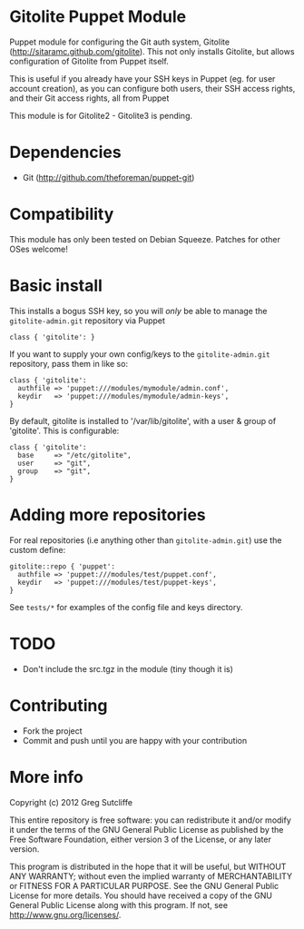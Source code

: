 # Gitolite Puppet Module

Puppet module for configuring the Git auth system, Gitolite (http://sitaramc.github.com/gitolite). This not only installs Gitolite, but allows configuration of Gitolite from Puppet itself.

This is useful if you already have your SSH keys in Puppet (eg. for user account creation), as you can configure both users, their SSH access rights, and their Git access rights, all from Puppet

This module is for Gitolite2 - Gitolite3 is pending.

# Dependencies

* Git (http://github.com/theforeman/puppet-git)

# Compatibility

This module has only been tested on Debian Squeeze. Patches for other OSes welcome!

# Basic install

This installs a bogus SSH key, so you will _only_ be able to manage the `gitolite-admin.git` repository via Puppet

    class { 'gitolite': }

If you want to supply your own config/keys to the `gitolite-admin.git` repository, pass them in like so:

    class { 'gitolite':
      authfile => 'puppet:///modules/mymodule/admin.conf',
      keydir   => 'puppet:///modules/mymodule/admin-keys',
    }

By default, gitolite is installed to '/var/lib/gitolite', with a user & group of 'gitolite'. This is configurable:

    class { 'gitolite':
      base     => "/etc/gitolite",
      user     => "git",
      group    => "git",
    }

# Adding more repositories

For real repositories (i.e anything other than `gitolite-admin.git`) use the custom define:

    gitolite::repo { 'puppet':
      authfile => 'puppet:///modules/test/puppet.conf',
      keydir   => 'puppet:///modules/test/puppet-keys',
    }

See `tests/*` for examples of the config file and keys directory.

# TODO

* Don't include the src.tgz in the module (tiny though it is)

# Contributing

* Fork the project
* Commit and push until you are happy with your contribution

# More info

Copyright (c) 2012 Greg Sutcliffe

This entire repository is free software: you can redistribute it and/or modify
it under the terms of the GNU General Public License as published by
the Free Software Foundation, either version 3 of the License, or
any later version.

This program is distributed in the hope that it will be useful,
but WITHOUT ANY WARRANTY; without even the implied warranty of
MERCHANTABILITY or FITNESS FOR A PARTICULAR PURPOSE.  See the
GNU General Public License for more details.
You should have received a copy of the GNU General Public License
along with this program.  If not, see <http://www.gnu.org/licenses/>.
